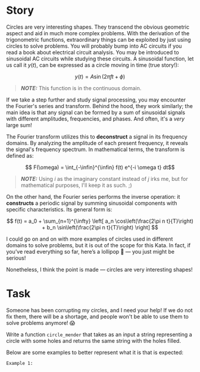 # Story

Circles are very interesting shapes. They transcend the obvious geometric
aspect and aid in much more complex problems. With the derivation of the
trigonometric functions, extraordinary things can be exploited by just using
circles to solve problems. You will probably bump into AC circuits if you read
a book about electrical circuit analysis. You may be introduced to sinusoidal
AC circuits while studying these circuits. A sinusoidal function, let us call
it $y(t)$, can be expressed as a circle moving in time (true story!):

$$ y(t) = A \sin(2 \pi f t + \phi) $$

> **_NOTE:_** This function is in the continuous domain.

If we take a step further and study signal processing, you may encounter the
Fourier's series and transform. Behind the hood, they work similarly; the main
idea is that any signal can be formed by a sum of sinusoidal signals with
different amplitudes, frequencies, and phases. And often, it's a *very* large
sum!

The Fourier transform utilizes this to **deconstruct** a signal in its
frequency domains. By analyzing the amplitude of each present frequency, it
reveals the signal's frequency spectrum. In mathematical terms, the transform
is defined as:

$$ F(\omega) = \int_{-\infin}^{\infin} f(t) e^{-i \omega t} dt$$

> **_NOTE:_** Using $i$ as the imaginary constant instead of $j$ irks me, but
for mathematical purposes, I'll keep it as such. ;)


On the other hand, the Fourier series performs the inverse operation: it
**constructs** a periodic signal by summing sinusoidal components with
specific characteristics. Its general form is:

$$ 
  f(t) = a_0 + \sum_{n=1}^{\infty} 
  \left[ a_n \cos\left(\frac{2\pi n t}{T}\right) +
  b_n \sin\left(\frac{2\pi n t}{T}\right) \right] 
$$



I could go on and on with more examples of circles used in different domains to
solve problems, but it is out of the scope for this Kata. In fact, if you’ve
read everything so far, here’s a lollipop :lollipop: — you just might be
serious!

Nonetheless, I think the point is made — circles are very interesting shapes! 

# Task
Someone has been corrupting my circles, and I need your help! If we do not fix
them, there will be a shortage, and people won't be able to use them to
solve problems anymore! :scream: 

Write a function `circle_mender` that takes as an input a string representing 
a circle with some holes and returns the same string with the holes filled.

Below are some examples to better represent what it is that is expected:

```
Example 1:


```
